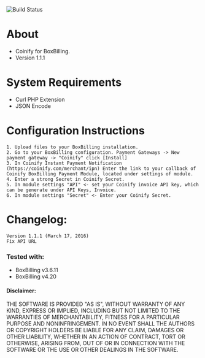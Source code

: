 ![Build Status](https://build.coinify.com/status/INT-BOXBILLING)

About
=====
+ Coinify for BoxBilling.
+ Version 1.1.1

System Requirements
===================
+ Curl PHP Extension
+ JSON Encode

Configuration Instructions
==========================
    1. Upload files to your BoxBilling installation.
    2. Go to your BoxBilling configuration. Payment Gateways -> New payment gateway -> "Coinify" click [Install]
    3. In Coinify Instant Payment Notification (https://coinify.com/merchant/ipn) Enter the link to your callback of Coinify BoxBilling Payment Module, located under settings of module.
    4. Enter a strong Secret in Coinify Secret.
    5. In module settings "API" <- set your Coinify invoice API key, which can be generate under API Keys, Invoice.
    6. In module settings "Secret" <- Enter your Coinify Secret.

Changelog:
===================
	Version 1.1.1 (March 17, 2016)
	Fix API URL
	
	
### Tested with:

+ BoxBilling v3.6.11
+ BoxBilling v4.20

#### Disclaimer:

THE SOFTWARE IS PROVIDED "AS IS", WITHOUT WARRANTY OF ANY KIND, EXPRESS OR
IMPLIED, INCLUDING BUT NOT LIMITED TO THE WARRANTIES OF MERCHANTABILITY,
FITNESS FOR A PARTICULAR PURPOSE AND NONINFRINGEMENT. IN NO EVENT SHALL THE
AUTHORS OR COPYRIGHT HOLDERS BE LIABLE FOR ANY CLAIM, DAMAGES OR OTHER
LIABILITY, WHETHER IN AN ACTION OF CONTRACT, TORT OR OTHERWISE, ARISING FROM,
OUT OF OR IN CONNECTION WITH THE SOFTWARE OR THE USE OR OTHER DEALINGS IN
THE SOFTWARE.



  




